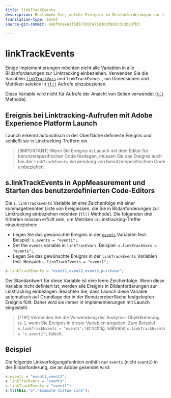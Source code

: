 ```yaml
---
title: linkTrackEvents
description: Bestimmen Sie, welche Ereignis in Bildanforderungen zur Linktracking einbezogen werden sollen.
translation-type: tm+mt
source-git-commit: 468f97ee61f5d573d07475836df8d2c313b29fb3

---
```



# linkTrackEvents

Einige Implementierungen möchten nicht alle Variablen in alle Bildanforderungen zur Linktracking einbeziehen. Verwenden Sie die Variablen [`linkTrackVars`](linktrackvars.md) und `linkTrackEvents` , um Dimensionen und Metriken selektiv in [`tl()`](../functions/tl-method.md) Aufrufe einzubeziehen.

Diese Variable wird nicht für Aufrufe der Ansicht von Seiten verwendet ([`t()`](../functions/t-method.md) Methode).

## Ereignis bei Linktracking-Aufrufen mit Adobe Experience Platform Launch

Launch erkennt automatisch in der Oberfläche definierte Ereignis und schließt sie in Linktracking-Treffern ein.

> [!IMPORTANT] Wenn Sie Ereignis in Launch mit dem Editor für benutzerspezifischen Code festlegen, müssen Sie das Ereignis auch bei der `linkTrackEvents` Verwendung von benutzerspezifischem Code einbeziehen.

## s.linkTrackEvents in AppMeasurement und Starten des benutzerdefinierten Code-Editors

Die `s.linkTrackEvents` Variable ist eine Zeichenfolge mit einer kommagetrennten Liste von Ereignissen, die Sie in Bildanforderungen zur Linktracking einbeziehen möchten (`tl()` Methode). Die folgenden drei Kriterien müssen erfüllt sein, um Metriken in Linktracking-Treffer einzubeziehen:

* Legen Sie das gewünschte Ereignis in der [`events`](../page-vars/events/events-overview.md) Variablen fest. Beispiel: `s.events = "event1";`.
* Set the `events` variable in `linkTrackVars`. Beispiel: `s.linkTrackVars = "events";`.
* Legen Sie das gewünschte Ereignis in der `linkTrackEvents` Variablen fest. Beispiel: `s.linkTrackEvents = "event1";`.

```js
s.linkTrackEvents = "event1,event2,event3,purchase";
```

Der Standardwert für diese Variable ist eine leere Zeichenfolge. Wenn diese Variable nicht definiert ist, werden alle Ereignis in Bildanforderungen zur Linktracking einbezogen. Beachten Sie, dass Launch diese Variable automatisch auf Grundlage der in der Benutzeroberfläche festgelegten Ereignis füllt. Daher wird sie immer in Implementierungen mit Launch eingestellt.

> [!TIP] Vermeiden Sie die Verwendung der Analytics-Objektkennung (`s.`), wenn Sie Ereignis in dieser Variablen angeben. Zum Beispiel `s.linkTrackEvents = "event1";` ist richtig, während `s.linkTrackEvents = "s.event1";` falsch.

## Beispiel

Die folgende Linkverfolgungsfunktion enthält nur `event1` (nicht `event2`) in der Bildanforderung, die an Adobe gesendet wird:

```js
s.events = "event1,event2";
s.linkTrackVars = "events";
s.linkTrackEvents = "event1";
s.tl(this,"o","Example Custom Link");
```
